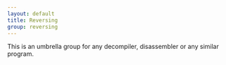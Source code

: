 ```yaml
---
layout: default
title: Reversing
group: reversing
---
```


This is an umbrella group for any decompiler, disassembler or any similar program.
     